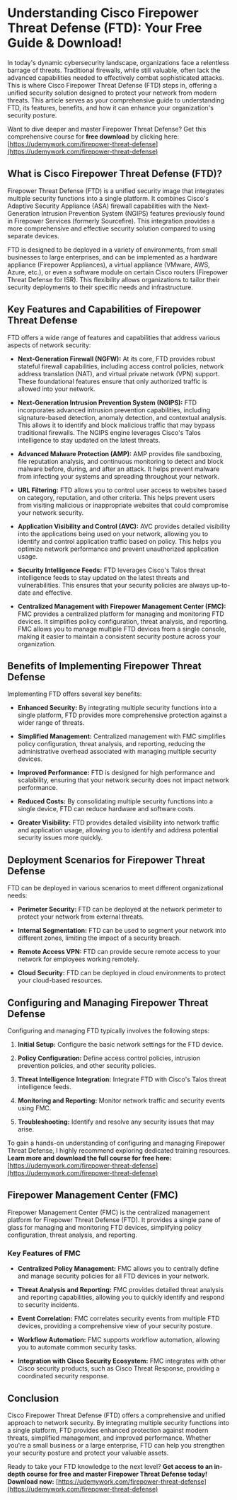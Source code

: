 # Understanding Cisco Firepower Threat Defense (FTD): Your Free Guide & Download!

In today's dynamic cybersecurity landscape, organizations face a relentless barrage of threats. Traditional firewalls, while still valuable, often lack the advanced capabilities needed to effectively combat sophisticated attacks. This is where Cisco Firepower Threat Defense (FTD) steps in, offering a unified security solution designed to protect your network from modern threats. This article serves as your comprehensive guide to understanding FTD, its features, benefits, and how it can enhance your organization's security posture.

Want to dive deeper and master Firepower Threat Defense? Get this comprehensive course for **free download** by clicking here: [https://udemywork.com/firepower-threat-defense](https://udemywork.com/firepower-threat-defense)

## What is Cisco Firepower Threat Defense (FTD)?

Firepower Threat Defense (FTD) is a unified security image that integrates multiple security functions into a single platform. It combines Cisco's Adaptive Security Appliance (ASA) firewall capabilities with the Next-Generation Intrusion Prevention System (NGIPS) features previously found in Firepower Services (formerly Sourcefire). This integration provides a more comprehensive and effective security solution compared to using separate devices.

FTD is designed to be deployed in a variety of environments, from small businesses to large enterprises, and can be implemented as a hardware appliance (Firepower Appliances), a virtual appliance (VMware, AWS, Azure, etc.), or even a software module on certain Cisco routers (Firepower Threat Defense for ISR). This flexibility allows organizations to tailor their security deployments to their specific needs and infrastructure.

## Key Features and Capabilities of Firepower Threat Defense

FTD offers a wide range of features and capabilities that address various aspects of network security:

*   **Next-Generation Firewall (NGFW):** At its core, FTD provides robust stateful firewall capabilities, including access control policies, network address translation (NAT), and virtual private network (VPN) support. These foundational features ensure that only authorized traffic is allowed into your network.

*   **Next-Generation Intrusion Prevention System (NGIPS):** FTD incorporates advanced intrusion prevention capabilities, including signature-based detection, anomaly detection, and contextual analysis. This allows it to identify and block malicious traffic that may bypass traditional firewalls. The NGIPS engine leverages Cisco's Talos intelligence to stay updated on the latest threats.

*   **Advanced Malware Protection (AMP):** AMP provides file sandboxing, file reputation analysis, and continuous monitoring to detect and block malware before, during, and after an attack. It helps prevent malware from infecting your systems and spreading throughout your network.

*   **URL Filtering:** FTD allows you to control user access to websites based on category, reputation, and other criteria. This helps prevent users from visiting malicious or inappropriate websites that could compromise your network security.

*   **Application Visibility and Control (AVC):** AVC provides detailed visibility into the applications being used on your network, allowing you to identify and control application traffic based on policy. This helps you optimize network performance and prevent unauthorized application usage.

*   **Security Intelligence Feeds:** FTD leverages Cisco's Talos threat intelligence feeds to stay updated on the latest threats and vulnerabilities. This ensures that your security policies are always up-to-date and effective.

*   **Centralized Management with Firepower Management Center (FMC):** FMC provides a centralized platform for managing and monitoring FTD devices. It simplifies policy configuration, threat analysis, and reporting. FMC allows you to manage multiple FTD devices from a single console, making it easier to maintain a consistent security posture across your organization.

## Benefits of Implementing Firepower Threat Defense

Implementing FTD offers several key benefits:

*   **Enhanced Security:** By integrating multiple security functions into a single platform, FTD provides more comprehensive protection against a wider range of threats.

*   **Simplified Management:** Centralized management with FMC simplifies policy configuration, threat analysis, and reporting, reducing the administrative overhead associated with managing multiple security devices.

*   **Improved Performance:** FTD is designed for high performance and scalability, ensuring that your network security does not impact network performance.

*   **Reduced Costs:** By consolidating multiple security functions into a single device, FTD can reduce hardware and software costs.

*   **Greater Visibility:** FTD provides detailed visibility into network traffic and application usage, allowing you to identify and address potential security issues more quickly.

## Deployment Scenarios for Firepower Threat Defense

FTD can be deployed in various scenarios to meet different organizational needs:

*   **Perimeter Security:** FTD can be deployed at the network perimeter to protect your network from external threats.

*   **Internal Segmentation:** FTD can be used to segment your network into different zones, limiting the impact of a security breach.

*   **Remote Access VPN:** FTD can provide secure remote access to your network for employees working remotely.

*   **Cloud Security:** FTD can be deployed in cloud environments to protect your cloud-based resources.

## Configuring and Managing Firepower Threat Defense

Configuring and managing FTD typically involves the following steps:

1.  **Initial Setup:** Configure the basic network settings for the FTD device.

2.  **Policy Configuration:** Define access control policies, intrusion prevention policies, and other security policies.

3.  **Threat Intelligence Integration:** Integrate FTD with Cisco's Talos threat intelligence feeds.

4.  **Monitoring and Reporting:** Monitor network traffic and security events using FMC.

5.  **Troubleshooting:** Identify and resolve any security issues that may arise.

To gain a hands-on understanding of configuring and managing Firepower Threat Defense, I highly recommend exploring dedicated training resources. **Learn more and download the full course for free here:** [https://udemywork.com/firepower-threat-defense](https://udemywork.com/firepower-threat-defense)

## Firepower Management Center (FMC)

Firepower Management Center (FMC) is the centralized management platform for Firepower Threat Defense (FTD). It provides a single pane of glass for managing and monitoring FTD devices, simplifying policy configuration, threat analysis, and reporting.

### Key Features of FMC

*   **Centralized Policy Management:** FMC allows you to centrally define and manage security policies for all FTD devices in your network.

*   **Threat Analysis and Reporting:** FMC provides detailed threat analysis and reporting capabilities, allowing you to quickly identify and respond to security incidents.

*   **Event Correlation:** FMC correlates security events from multiple FTD devices, providing a comprehensive view of your security posture.

*   **Workflow Automation:** FMC supports workflow automation, allowing you to automate common security tasks.

*   **Integration with Cisco Security Ecosystem:** FMC integrates with other Cisco security products, such as Cisco Threat Response, providing a coordinated security response.

## Conclusion

Cisco Firepower Threat Defense (FTD) offers a comprehensive and unified approach to network security. By integrating multiple security functions into a single platform, FTD provides enhanced protection against modern threats, simplified management, and improved performance. Whether you're a small business or a large enterprise, FTD can help you strengthen your security posture and protect your valuable assets.

Ready to take your FTD knowledge to the next level? **Get access to an in-depth course for free and master Firepower Threat Defense today! Download now:** [https://udemywork.com/firepower-threat-defense](https://udemywork.com/firepower-threat-defense)
